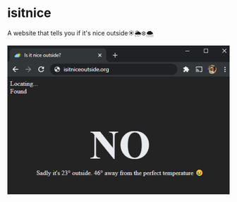 # isitnice

A  website that tells you if it's nice outside☀️🌦❄🌨

![Alt text](example_pic.PNG?raw=true "Title")
